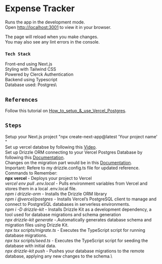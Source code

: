 # Expense Tracker

Runs the app in the development mode.\
Open [http://localhost:3001](http://localhost:3001) to view it in your browser.

The page will reload when you make changes.\
You may also see any lint errors in the console.

### `Tech Stack`
Front-end using Next.js\
Styling with Tailwind CSS\
Powered by Clerck Authentication\
Backend using Typescript\
Database used: Postgres\

## `References`
Follow this tutorial on [How_to_setup_&_use_Vercel_Postgres](https://www.youtube.com/watch?v=_ad99LhxBeQ).

## `Steps`
Setup your Next.js project "npx create-next-app@latest 'Your project name' "\
Set up vercel databse by following this [Video](https://www.youtube.com/watch?v=_ad99LhxBeQ).\
Set up Drizzle ORM connecting to your Vercel Postgres Database by following this [Documentation](https://www.fullstackbook.com/blog/nextjs-drizzle-orm-postgresql-vercel-tutorial).\
Changes on the migration part would be in this [Documentation](https://orm.drizzle.team/kit-docs/upgrade-21#how-to-migrate-to-0210).\
Important: Refere to my drizzle.config.ts file for updated reference.\
Commands to Remember:\
__npx vercel__ - Deploys your project to Vercel\
_vercel env pull .env.local_ - Pulls environment variables from Vercel and stores them in a local .env.local file.
\
_npm i drizzle-orm_ - Installs the Drizzle ORM library    \
_npm i @vercel/postgres_ - Installs Vercel’s PostgreSQL client to manage and connect to PostgreSQL databases in serverless environments.\
_npm i -D drizzle-kit_ - Installs Drizzle Kit as a development dependency, a tool used for database migrations and schema generation\
_npx drizzle-kit generate_ -.Automatically generates database schema and migration files using Drizzle Kit.\
_npx tsx scripts/migrate.ts_ - Executes the TypeScript script for running database migrations.\
_npx tsx scripts/seed.ts_ - Executes the TypeScript script for seeding the database with initial data.
\
_npx drizzle-kit push_ - Pushes your database migrations to the remote database, applying any new changes to the schema.\